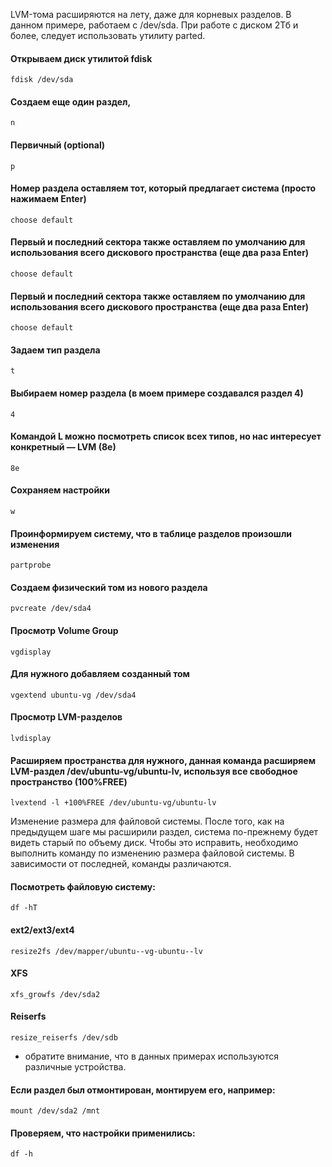 LVM-тома расширяются на лету, даже для корневых разделов. В данном примере, работаем с /dev/sda.
При работе с диском 2Тб и более, следует использовать утилиту parted.

#### Открываем диск утилитой fdisk
```
fdisk /dev/sda
```

#### Создаем еще один раздел,
```
n
```

#### Первичный (optional)
```
p
```

#### Номер раздела оставляем тот, который предлагает система (просто нажимаем Enter)
```
choose default
```

#### Первый и последний сектора также оставляем по умолчанию для использования всего дискового пространства (еще два раза Enter)
```
choose default
```

#### Первый и последний сектора также оставляем по умолчанию для использования всего дискового пространства (еще два раза Enter)
```
choose default
```

#### Задаем тип раздела
```
t
```

#### Выбираем номер раздела (в моем примере создавался раздел 4)
```
4
```

#### Командой L можно посмотреть список всех типов, но нас интересует конкретный — LVM (8e)
```
8e
```

#### Сохраняем настройки
```
w
```

#### Проинформируем систему, что в таблице разделов произошли изменения
```
partprobe
```

#### Создаем физический том из нового раздела
```
pvcreate /dev/sda4
```

#### Просмотр Volume Group
```
vgdisplay
```

#### Для нужного добавляем созданный том
```
vgextend ubuntu-vg /dev/sda4
```

#### Просмотр LVM-разделов 
```
lvdisplay
```

#### Расширяем пространства для нужного, данная команда расширяем LVM-раздел /dev/ubuntu-vg/ubuntu-lv, используя все свободное пространство (100%FREE)
```
lvextend -l +100%FREE /dev/ubuntu-vg/ubuntu-lv
```


Изменение размера для файловой системы.
После того, как на предыдущем шаге мы расширили раздел, система по-прежнему будет видеть старый по объему диск. Чтобы это исправить, 
необходимо выполнить команду по изменению размера файловой системы. В зависимости от последней, команды различаются.

#### Посмотреть файловую систему:
```
df -hT
```

#### ext2/ext3/ext4
```
resize2fs /dev/mapper/ubuntu--vg-ubuntu--lv
```

#### XFS
```
xfs_growfs /dev/sda2
```

#### Reiserfs
```
resize_reiserfs /dev/sdb
```

* обратите внимание, что в данных примерах используются различные устройства.

#### Если раздел был отмонтирован, монтируем его, например:
```
mount /dev/sda2 /mnt
```

#### Проверяем, что настройки применились:
```
df -h 
```




